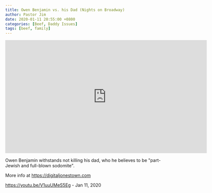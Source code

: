 ```yaml
---
title: Owen Benjamin vs. his Dad (Nights on Broadway)
author: Pastor Jim
date: 2020-01-11 20:55:00 +0800
categories: [Beef, Daddy Issues]
tags: [beef, family]
---
```


<iframe width="640" height="360" scrolling="no" frameborder="0" style="border: none;" src="https://www.bitchute.com/embed/vrBbY0UDx2lM/"></iframe>

Owen Benjamin withstands not killing his dad, who he believes to be "part-Jewish and full-blown sodomite".

More info at https://digitaljonestown.com

https://youtu.be/V1uuUMeS5Eg - Jan 11, 2020

